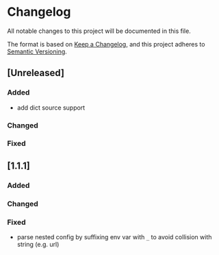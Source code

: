 # Changelog

All notable changes to this project will be documented in this file.

The format is based on [Keep a Changelog](https://keepachangelog.com/en/1.0.0/),
and this project adheres to [Semantic Versioning](https://semver.org/spec/v2.0.0.html).

## [Unreleased]

### Added

- add dict source support

### Changed

### Fixed

## [1.1.1]

### Added

### Changed

### Fixed

- parse nested config by suffixing env var with `_` to avoid collision with string (e.g. url)
